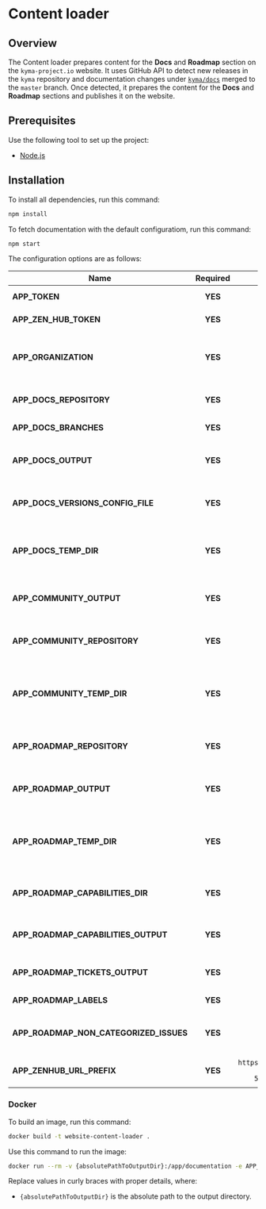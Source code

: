 # Content loader

## Overview

The Content loader prepares content for the **Docs** and **Roadmap** section on the `kyma-project.io` website. It uses GitHub API to detect new releases in the `kyma` repository and documentation changes under [`kyma/docs`](https://github.com/kyma-project/kyma/tree/master/docs) merged to the `master` branch. Once detected, it prepares the content for the **Docs** and **Roadmap** sections and publishes it on the website.

## Prerequisites

Use the following tool to set up the project:

- [Node.js](https://nodejs.org/en/)

## Installation

To install all dependencies, run this command:

``` bash
npm install
```

To fetch documentation with the default configuratiom, run this command:

``` bash
npm start
```

The configuration options are as follows:

| Name                                    | Required | Default value            | Description                                                           |
| ----------------------------------------| :------: | :----------------------: | --------------------------------------------------------------------- |
| **APP_TOKEN**                           | **YES**  | `null`                   | GitHub API OAuth token                                            |
| **APP_ZEN_HUB_TOKEN**                   | **YES**  | `null`                   | ZenHub API OAuth token                                            |
| **APP_ORGANIZATION**                    | **YES**  | `kyma-project`           | GitHub organization that owns a given repository                  |
| **APP_DOCS_REPOSITORY**                 | **YES**  | `kyma`                   | Repository with documentation                                     |
| **APP_DOCS_BRANCHES**                   | **YES**  | `["master"]`             | Branches with documentation                                       |
| **APP_DOCS_OUTPUT**                     | **YES**  | `docs`                   | Path for storing the documentation results                        |
| **APP_DOCS_VERSIONS_CONFIG_FILE**       | **YES**  | `versions.json`          | Path to the website documentation configuration                   |
| **APP_DOCS_TEMP_DIR**                   | **YES**  | `tempDocsDir`            | Path for storing temporary data for documentation                 |
| **APP_COMMUNITY_OUTPUT**                | **YES**  | `community`              | Path for storing the community content results                    |
| **APP_COMMUNITY_REPOSITORY**            | **YES**  | `community`              | Repository with the community content                             |
| **APP_COMMUNITY_TEMP_DIR**              | **YES**  | `tempCommunityDir`       | Path for storing temporary data for the community content             |
| **APP_ROADMAP_REPOSITORY**              | **YES**  | `community`              | Repository with capabilities descriptions                         |
| **APP_ROADMAP_OUTPUT**                  | **YES**  | `roadmap`                | Path for storing the roadmap content results                      |
| **APP_ROADMAP_TEMP_DIR**                | **YES**  | `tempRoadmapDir`         | Path for storing temporary data for the roadmap content               |
| **APP_ROADMAP_CAPABILITIES_DIR**        | **YES**  | `capabilities`           | Capabilities location in the `community` repository                 |
| **APP_ROADMAP_CAPABILITIES_OUTPUT**     | **YES**  | `roadmap/capabilities`   | Path for storing the capabilities results                         |
| **APP_ROADMAP_TICKETS_OUTPUT**          | **YES**  | `roadmap/tickets.json`   | Path for storing the tickets results                              |
| **APP_ROADMAP_LABELS**                  | **YES**  | `["Epic"]`               | Labels for tickets                                                |
| **APP_ROADMAP_NON_CATEGORIZED_ISSUES**  | **YES**  | `Future`                 | Release name for non-categorized issues                           |
| **APP_ZENHUB_URL_PREFIX**               | **YES**  | `https://app.zenhub.com/workspaces/kyma---all-repositories-5b6d5985084045741e744dea/issues` | Prefix for a ZenHub issue URL |

### Docker

To build an image, run this command:

``` bash
docker build -t website-content-loader .
```

Use this command to run the image:

``` bash
docker run --rm -v {absolutePathToOutputDir}:/app/documentation -e APP_DOCS_OUTPUT=/app/documentation -e APP_DOCS_VERSIONS_CONFIG_FILE=/app/documentation/versions.json website-content-loader
```

Replace values in curly braces with proper details, where:

- `{absolutePathToOutputDir}` is the absolute path to the output directory.
